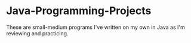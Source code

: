 # Java-Programming-Projects
These are small-medium programs I've written on my own in Java as I'm reviewing and practicing.
